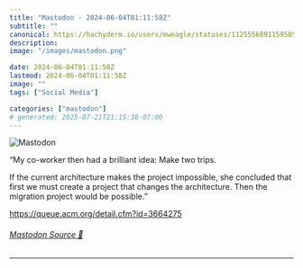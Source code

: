 ```yaml
---
title: "Mastodon - 2024-06-04T01:11:58Z"
subtitle: ""
canonical: https://hachyderm.io/users/mweagle/statuses/112555689115950500
description:
image: "/images/mastodon.png"

date: 2024-06-04T01:11:58Z
lastmod: 2024-06-04T01:11:58Z
image: ""
tags: ["Social Media"]

categories: ["mastodon"]
# generated: 2025-07-21T21:15:38-07:00
---
```

![Mastodon](/images/mastodon.png)

<p>“My co-worker then had a brilliant idea: Make two trips.</p><p>If the current architecture makes the project impossible, she concluded that first we must create a project that changes the architecture. Then the migration project would be possible.”</p><p><a href="https://queue.acm.org/detail.cfm?id=3664275" target="_blank" rel="nofollow noopener noreferrer" translate="no"><span class="invisible">https://</span><span class="ellipsis">queue.acm.org/detail.cfm?id=36</span><span class="invisible">64275</span></a></p>


###### [Mastodon Source 🐘](https://hachyderm.io/@mweagle/112555689115950500)

___
